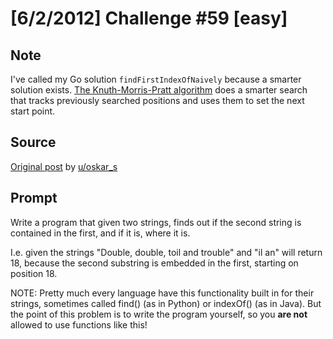 # [6/2/2012] Challenge #59 [easy]

## Note

I've called my Go solution `findFirstIndexOfNaively` because a smarter solution exists. [The Knuth-Morris-Pratt algorithm](https://en.wikipedia.org/wiki/Knuth%E2%80%93Morris%E2%80%93Pratt_algorithm) does a smarter search that tracks previously searched positions and uses them to set the next start point.

## Source

[Original post](https://old.reddit.com/r/dailyprogrammer/comments/uh033/622012_challenge_59_easy/) by [u/oskar_s](https://old.reddit.com/user/oskar_s)

## Prompt

Write a program that given two strings, finds out if the second string is contained in the first, and if it is, where it is.

I.e. given the strings "Double, double, toil and trouble" and "il an" will return 18, because the second substring is embedded in the first, starting on position 18.

NOTE: Pretty much every language have this functionality built in for their strings, sometimes called find() (as in Python) or indexOf() (as in Java). But the point of this problem is to write the program yourself, so you **are not** allowed to use functions like this!
